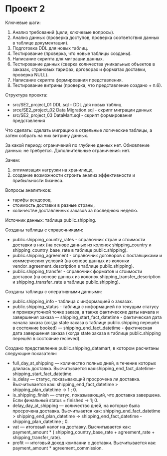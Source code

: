 # Проект 2

Ключевые шаги:
1. Анализ требований (цели, ключевые вопросы).
2. Анализ данных (проверка доступов, проверка соответствия данных в таблице документации).
3. Подготовка DDL для новых таблиц.
4. Тестирование (проверка, что новые таблицы созданы).
5. Написание скрипта для миграции данных.
6. Тестирование данных (сверка количества уникальных объектов в заказах, страновых тарифах, договорах и форматах доставки, проверка NULL).
7. Написание скрипта формирования представления.
8. Тестирование витрины (проверка, что представление создано + п.6).

Структура проекта:
- src/SE2_project_01 DDL.sql - DDL для новых таблиц
- srce/SE2_project_02 Data Migration.sql - скрипт миграции данных
- src/SE2_project_03 DataMart.sql - скрипт формирования представления

Что сделать: сделать миграцию в отдельные логические таблицы, а затем собрать на них витрину данных.

За какой период: ограничений по глубине данных нет. Обновление данных: не требуется. Дополнительные ограничения: нет.

Зачем:
1. оптимизация нагрузки на хранилище,
2. создание возможности строить анализ эффективности и прибыльности бизнеса.

Вопросы аналитиков:
- тарифы вендоров, 
- стоимость доставки в разные страны, 
- количестве доставленных заказов за последнюю неделю. 

Источник данных: таблица public.shipping.

Созданы таблицы с справочниками:
- public.shipping_country_rates - справочник стран и стоимости доставки в них (на основе данных из колонок shipping_country и shipping_country_base_rate в таблице public.shipping).
- public.shipping_agreement - справочник договоров с поставщиками и коммерческих условий (на основе данных из колонки vendor_agreement_description в таблице public.shipping).
- public.shipping_transfer - справочник форматов и стоимости доставок (на основе данных из колонок shipping_transfer_description и shipping_transfer_rate в таблице public.shipping).

Созданы таблицы с оперативными данными:
- public.shipping_info - таблица с информацией о заказах.
- public.shipping_status - таблица с информацией по текущим статусу и промежуточной точке заказа, а также фактические даты начала и завершения заказа
-- shipping_start_fact_datetime - фактическая дата начала заказа (когда state заказа в таблице public.shipping перешёл в состояние booked)
-- shipping_end_fact_datetime - фактическая дата завершения заказа (когда state заказа в таблице public.shipping перешёл в состояние recieved).

Создано представление public.shipping_datamart, в котором расчитаны следующие показатели:
- full_day_at_shipping — количество полных дней, в течение которых длилась доставка. Высчитывается как:shipping_end_fact_datetime-shipping_start_fact_datetime.
- is_delay — статус, показывающий просрочена ли доставка. Высчитывается как: shipping_end_fact_datetime > shipping_plan_datetime → 1 ; 0.
- is_shipping_finish — статус, показывающий, что доставка завершена. Если финальный status = finished → 1; 0.
- delay_day_at_shipping — количество дней, на которые была просрочена доставка. Высчитыается как: shipping_end_fact_datetime > shipping_end_plan_datetime → shipping_end_fact_datetime - shipping_plan_datetime ; 0.
- vat — итоговый налог на доставку. Высчитывается как: payment_amount * ( shipping_country_base_rate + agreement_rate + shipping_transfer_rate).
- profit — итоговый доход компании с доставки. Высчитывается как: payment_amount * agreement_commission.
